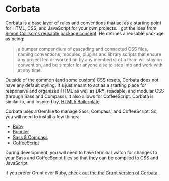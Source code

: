 # Corbata

Corbata is a base layer of rules and conventions that act as a starting point for HTML, CSS, and JavaScript for your own projects. I got the idea from [Simon Collison's reusable package concept](http://colly.com/comments/the_process_toolbox_part_seven_convention/). He defines a reusable package as being:

> a bumper compendium of cascading and connected CSS files, naming conventions, modules, plugins and library scripts that ensure any project led or worked on by any member(s) of a team will stay on convention, and be simpler for anyone else to step into and work with at any time.

Outside of the common (and some custom) CSS resets, Corbata does not have any default styling. It's just meant to act as a starting place for responsive and organized HTML as well as DRY, readable, and modular CSS (through Sass and Compass). It also allows for CoffeeScript. Corbata is similar to, and inspired by, [HTML5 Boilerplate](http://html5boilerplate.com).

Corbata uses a Gemfile to manage Sass, Compass, and CoffeeScript. So, you will need to install a few things:

- [Ruby](https://www.ruby-lang.org/en/downloads)
- [Bundler](http://bundler.io)
- [Sass & Compass](http://thesassway.com/beginner/getting-started-with-sass-and-compass)
- [CoffeeScript](http://coffeescript.org)

During development, you will need to have terminal watch for changes to your Sass and CoffeeScript files so that they can be compiled to CSS and JavaScript.

If you prefer Grunt over Ruby, [check out the the Grunt version of Corbata](https://github.com/designerdean/corbata/tree/grunt).